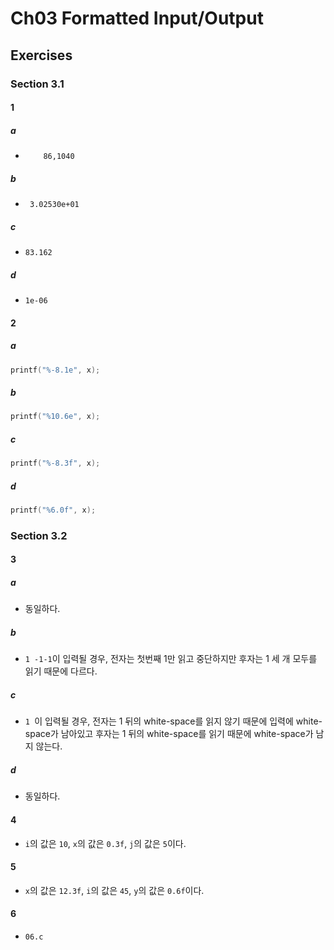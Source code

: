 # Ch03 Formatted Input/Output

## Exercises

### Section 3.1

#### 1

##### a

- `    86,1040`

##### b

- ` 3.02530e+01`

##### c

- `83.162`

##### d

- `1e-06 `   

#### 2

##### a

```c
printf("%-8.1e", x);
```

##### b

```c
printf("%10.6e", x);
```

##### c

```c
printf("%-8.3f", x);
```

##### d

```c
printf("%6.0f", x);
```

### Section 3.2

#### 3

##### a

- 동일하다.

##### b

- `1 -1-1`이 입력될 경우, 전자는 첫번째 1만 읽고 중단하지만 후자는 1 세 개 모두를 읽기 때문에 다르다.

##### c

- `1 `이 입력될 경우, 전자는 1 뒤의 white-space를 읽지 않기 때문에 입력에 white-space가 남아있고 후자는 1 뒤의 white-space를 읽기 때문에 white-space가 남지 않는다.

##### d

- 동일하다.

#### 4

- `i`의 값은 `10`, `x`의 값은 `0.3f`, `j`의 값은 `5`이다.

#### 5

- `x`의 값은 `12.3f`, `i`의 값은 `45`, `y`의 값은 `0.6f`이다.

#### 6

- `06.c`
